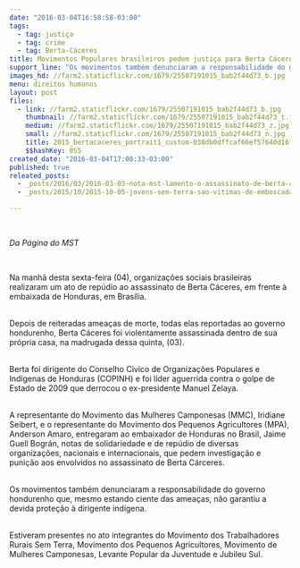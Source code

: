 ```yaml
---
date: "2016-03-04T16:58:58-03:00"
tags:
  - tag: justiça
  - tag: crime
  - tag: Berta-Cáceres
title: Movimentos Populares brasileiros pedem justiça para Berta Cáceres
support_line: "Os movimentos também denunciaram a responsabilidade do governo hondurenho que, mesmo estando ciente das ameaças, não garantiu a devida proteção à dirigente indígena. "
images_hd: //farm2.staticflickr.com/1679/25507191015_bab2f44d73_b.jpg
menu: direitos humanos
layout: post
files:
  - link: //farm2.staticflickr.com/1679/25507191015_bab2f44d73_b.jpg
    thumbnail: //farm2.staticflickr.com/1679/25507191015_bab2f44d73_t.jpg
    medium: //farm2.staticflickr.com/1679/25507191015_bab2f44d73_z.jpg
    small: //farm2.staticflickr.com/1679/25507191015_bab2f44d73_n.jpg
    title: 2015_bertacaceres_portrait1_custom-038db0dffcaf66ef57640d16f6176b13202a2ee9-s900-c85.jpg
    $$hashKey: 0S5
created_date: "2016-03-04T17:08:33-03:00"
published: true
releated_posts:
  - _posts/2016/03/2016-03-03-nota-mst-lamento-o-assassinato-de-berta-caceres.md
  - _posts/2015/10/2015-10-05-jovens-sem-terra-sao-vitimas-de-emboscada-no-para.md

---
```

<p>&nbsp;</p>

<p><em>Da P&aacute;gina do MST&nbsp;</em></p>

<p>&nbsp;</p>

<p>Na manh&atilde; desta sexta-feira (04), organiza&ccedil;&otilde;es sociais brasileiras realizaram um ato de rep&uacute;dio ao assassinato de Berta C&aacute;ceres, em frente &agrave; embaixada de Honduras, em Bras&iacute;lia.</p>

<p><br />
Depois de reiteradas amea&ccedil;as de morte, todas elas reportadas ao governo hondurenho, Berta C&aacute;ceres foi violentamente assassinada dentro de sua pr&oacute;pria casa, na madrugada dessa quinta, (03).</p>

<p><br />
Berta foi dirigente do Conselho Civico de Organiza&ccedil;&otilde;es Populares e Ind&iacute;genas de Honduras (COPINH) e foi l&iacute;der aguerrida contra o golpe de Estado de 2009 que derrocou o ex-presidente Manuel Zelaya.&nbsp;</p>

<p><br />
A representante do Movimento das Mulheres Camponesas (MMC), Iridiane Seibert, e o representante do Movimento dos Pequenos Agricultores (MPA), Anderson Amaro, entregaram ao embaixador de Honduras no Brasil, Jaime Guell Bogr&aacute;n, notas de solidariedade e de rep&uacute;dio de diversas organiza&ccedil;&otilde;es, nacionais e internacionais, que pedem investiga&ccedil;&atilde;o e puni&ccedil;&atilde;o aos envolvidos no assassinato de Berta C&aacute;rceres.</p>

<p><br />
Os movimentos tamb&eacute;m denunciaram a responsabilidade do governo hondurenho que, mesmo estando ciente das amea&ccedil;as, n&atilde;o garantiu a devida prote&ccedil;&atilde;o &agrave; dirigente ind&iacute;gena.&nbsp;</p>

<p><br />
Estiveram presentes no ato integrantes do Movimento dos Trabalhadores Rurais Sem Terra, Movimento dos Pequenos Agricultores, Movimento de Mulheres Camponesas, Levante Popular da Juventude e Jubileu Sul. &nbsp;</p>

<p>&nbsp;</p>
